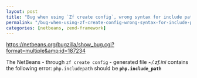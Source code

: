 ```yaml
---
layout: post
title: "Bug when using `Zf create config`, wrong syntax for include path"
permalink: "/bug-when-using-zf-create-config-wrong-syntax-for-include-path"
categories: [netbeans, zend-framework]
---
```


<a href="https://netbeans.org/bugzilla/show_bug.cgi?format=multiple&amp;id=187234">https://netbeans.org/bugzilla/show_bug.cgi?format=multiple&amp;id=187234</a>

The NetBeans - through <code>zf create config</code> - generated file <em>~/.zf.ini</em> contains the following error:
<code>php.includepath</code> should be <strong><code>php.include_path</code></strong>

